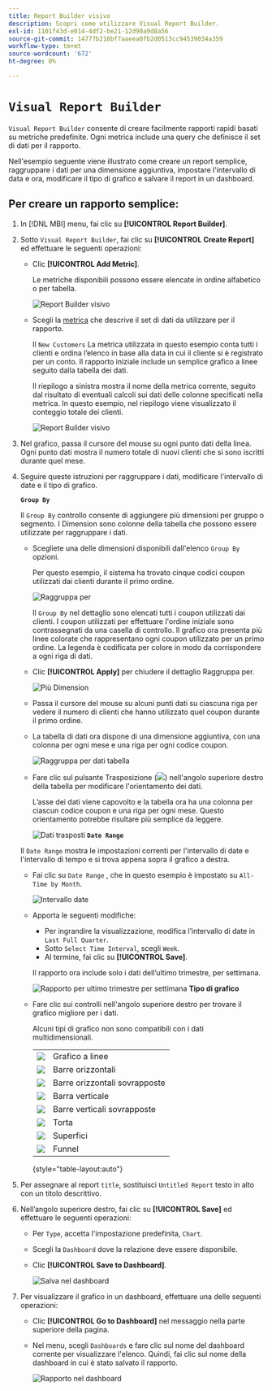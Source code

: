 ```yaml
---
title: Report Builder visivo
description: Scopri come utilizzare Visual Report Builder.
exl-id: 1101f43d-e014-4df2-be21-12d90a9d8a56
source-git-commit: 14777b216bf7aaeea0fb2d0513cc94539034a359
workflow-type: tm+mt
source-wordcount: '672'
ht-degree: 0%

---
```


# `Visual Report Builder`

`Visual Report Builder` consente di creare facilmente rapporti rapidi basati su metriche predefinite. Ogni metrica include una query che definisce il set di dati per il rapporto.

Nell&#39;esempio seguente viene illustrato come creare un report semplice, raggruppare i dati per una dimensione aggiuntiva, impostare l&#39;intervallo di data e ora, modificare il tipo di grafico e salvare il report in un dashboard.

## Per creare un rapporto semplice:

1. In [!DNL MBI] menu, fai clic su **[!UICONTROL Report Builder]**.

1. Sotto `Visual Report Builder`, fai clic su **[!UICONTROL Create Report]** ed effettuare le seguenti operazioni:

   * Clic **[!UICONTROL Add Metric]**.

      Le metriche disponibili possono essere elencate in ordine alfabetico o per tabella.

      ![Report Builder visivo](../../assets/magento-bi-visual-report-builder-add-metric.png)

   * Scegli la [metrica](../../data-user/reports/ess-manage-data-metrics.md) che descrive il set di dati da utilizzare per il rapporto.

      Il `New Customers` La metrica utilizzata in questo esempio conta tutti i clienti e ordina l’elenco in base alla data in cui il cliente si è registrato per un conto. Il rapporto iniziale include un semplice grafico a linee seguito dalla tabella dei dati.

      Il riepilogo a sinistra mostra il nome della metrica corrente, seguito dal risultato di eventuali calcoli sui dati delle colonne specificati nella metrica. In questo esempio, nel riepilogo viene visualizzato il conteggio totale dei clienti.

      ![Report Builder visivo](../../assets/magento-bi-report-builder-untitled.png)

1. Nel grafico, passa il cursore del mouse su ogni punto dati della linea. Ogni punto dati mostra il numero totale di nuovi clienti che si sono iscritti durante quel mese.

1. Seguire queste istruzioni per raggruppare i dati, modificare l&#39;intervallo di date e il tipo di grafico.

   **`Group By`**

   Il `Group By` controllo consente di aggiungere più dimensioni per gruppo o segmento. I Dimension sono colonne della tabella che possono essere utilizzate per raggruppare i dati.

   * Scegliete una delle dimensioni disponibili dall&#39;elenco `Group By` opzioni.

      Per questo esempio, il sistema ha trovato cinque codici coupon utilizzati dai clienti durante il primo ordine.

      ![Raggruppa per](../../assets/magento-bi-report-builder-group-by-dimensions.png)

      Il `Group By` nel dettaglio sono elencati tutti i coupon utilizzati dai clienti. I coupon utilizzati per effettuare l&#39;ordine iniziale sono contrassegnati da una casella di controllo. Il grafico ora presenta più linee colorate che rappresentano ogni coupon utilizzato per un primo ordine. La legenda è codificata per colore in modo da corrispondere a ogni riga di dati.

   * Clic **[!UICONTROL Apply]** per chiudere il dettaglio Raggruppa per.

      ![Più Dimension](../../assets/magento-bi-report-builder-group-by-dimension-detail.png)

   * Passa il cursore del mouse su alcuni punti dati su ciascuna riga per vedere il numero di clienti che hanno utilizzato quel coupon durante il primo ordine.

   * La tabella di dati ora dispone di una dimensione aggiuntiva, con una colonna per ogni mese e una riga per ogni codice coupon.

      ![Raggruppa per dati tabella](../../assets/magento-bi-report-builder-group-by-table-data.png)

   * Fare clic sul pulsante Trasposizione (![](../../assets/magento-bi-btn-transpose.png)) nell&#39;angolo superiore destro della tabella per modificare l&#39;orientamento dei dati.

      L’asse dei dati viene capovolto e la tabella ora ha una colonna per ciascun codice coupon e una riga per ogni mese. Questo orientamento potrebbe risultare più semplice da leggere.

      ![Dati trasposti](../../assets/magento-bi-report-builder-group-by-table-data-transposed.png)
   **`Date Range`**

   Il `Date Range` mostra le impostazioni correnti per l&#39;intervallo di date e l&#39;intervallo di tempo e si trova appena sopra il grafico a destra.

   * Fai clic su `Date Range` , che in questo esempio è impostato su `All-Time by Month`.

      ![Intervallo date](../../assets/magento-bi-report-builder-date-range.png)

   * Apporta le seguenti modifiche:

      * Per ingrandire la visualizzazione, modifica l’intervallo di date in `Last Full Quarter`.
      * Sotto `Select Time Interval`, scegli `Week`.
      * Al termine, fai clic su **[!UICONTROL Save]**.

      Il rapporto ora include solo i dati dell’ultimo trimestre, per settimana.

      ![Rapporto per ultimo trimestre per settimana](../../assets/magento-bi-report-builder-date-range-quarter-by-week-chart.png)
   **Tipo di grafico**

   * Fare clic sui controlli nell&#39;angolo superiore destro per trovare il grafico migliore per i dati.

      Alcuni tipi di grafico non sono compatibili con i dati multidimensionali.

      |  |  |
      |-----|-----|
      | ![](../../assets/magento-bi-btn-chart-line.png) | Grafico a linee |
      | ![](../../assets/magento-bi-btn-chart-horz-bar.png) | Barre orizzontali |
      | ![](../../assets/magento-bi-btn-chart-horz-stacked-bar.png) | Barre orizzontali sovrapposte |
      | ![](../../assets/magento-bi-btn-chart-vert-bar.png) | Barra verticale |
      | ![](../../assets/magento-bi-btn-chart-vert-stacked-bar.png) | Barre verticali sovrapposte |
      | ![](../../assets/magento-bi-btn-chart-pie.png) | Torta |
      | ![](../../assets/magento-bi-btn-chart-area.png) | Superfici |
      | ![](../../assets/magento-bi-btn-chart-funnel.png) | Funnel |

      {style="table-layout:auto"}




1. Per assegnare al report `title`, sostituisci `Untitled Report` testo in alto con un titolo descrittivo.

1. Nell’angolo superiore destro, fai clic su **[!UICONTROL Save]** ed effettuare le seguenti operazioni:

   * Per `Type`, accetta l&#39;impostazione predefinita, `Chart`.

   * Scegli la `Dashboard` dove la relazione deve essere disponibile.

   * Clic **[!UICONTROL Save to Dashboard]**.

      ![Salva nel dashboard](../../assets/magento-bi-report-builder-save-to-dashboard.png)

1. Per visualizzare il grafico in un dashboard, effettuare una delle seguenti operazioni:

   * Clic **[!UICONTROL Go to Dashboard]** nel messaggio nella parte superiore della pagina.

   * Nel menu, scegli `Dashboards` e fare clic sul nome del dashboard corrente per visualizzare l&#39;elenco. Quindi, fai clic sul nome della dashboard in cui è stato salvato il rapporto.

      ![Rapporto nel dashboard](../../assets/magento-bi-report-builder-my-dashboard.png)
